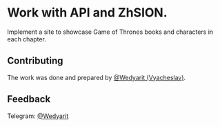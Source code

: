 # Work with API and ZhSION.
Implement a site to showcase Game of Thrones books and characters in each chapter.

## Contributing
The work was done and prepared by [@Wedyarit (Vyacheslav)](https://github.com/Wedyarit).

## Feedback
Telegram: [@Wedyarit](https://t.me/Wedyarit)